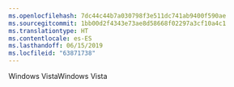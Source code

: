 ```yaml
---
ms.openlocfilehash: 7dc44c44b7a030798f3e511dc741ab9400f590ae
ms.sourcegitcommit: 1bb00d2f4343e73ae8d58668f02297a3cf10a4c1
ms.translationtype: HT
ms.contentlocale: es-ES
ms.lasthandoff: 06/15/2019
ms.locfileid: "63871738"
---
```

<span data-ttu-id="6d6e2-101">Windows Vista</span><span class="sxs-lookup"><span data-stu-id="6d6e2-101">Windows Vista</span></span>